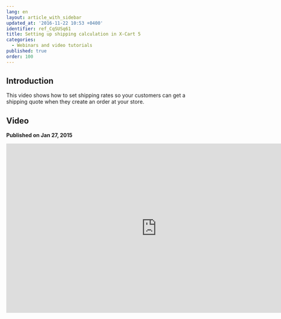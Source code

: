 ```yaml
---
lang: en
layout: article_with_sidebar
updated_at: '2016-11-22 10:53 +0400'
identifier: ref_CqSUSq61
title: Setting up shipping calculation in X-Cart 5
categories:
  - Webinars and video tutorials
published: true
order: 100
---
```



## Introduction

This video shows how to set shipping rates so your customers can get a shipping quote when they create an order at your store.

## Video
**Published on Jan 27, 2015**
<iframe class="youtube-player" type="text/html" style="width: 800px; height: 450px" src="https://www.youtube.com/embed/wKpHByus01o" frameborder="0"></iframe>
